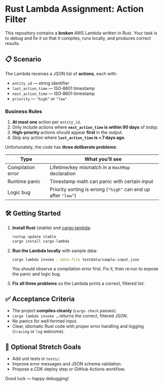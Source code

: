 # Rust Lambda Assignment: Action Filter

This repository contains a **broken** AWS Lambda written in Rust. Your task is to debug and fix it so that it compiles, runs locally, and produces correct results.

## 📋 Scenario

The Lambda receives a JSON list of **actions**, each with:

* `entity_id` — string identifier
* `last_action_time` — ISO‑8601 timestamp
* `next_action_time` — ISO‑8601 timestamp
* `priority` — `"high"` or `"low"`

### Business Rules

1. **At most one** action per `entity_id`.
2. Only include actions where **`next_action_time` is within 90 days** of *today*.
3. **High‑priority** actions should appear **first** in the output.
4. Skip any action where **`last_action_time` is < 7 days ago**.

Unfortunately, the code has **three deliberate problems**:

| Type | What you’ll see |
|------|-----------------|
| Compilation error | Lifetime/key mismatch in a `HashMap` declaration |
| Runtime panic | Timestamp math can panic with certain input |
| Logic bug | Priority sorting is wrong (`"high"` can end up after `"low"`) |

## 🛠 Getting Started

1. **Install Rust** (stable) and [cargo‑lambda](https://github.com/cargo-lambda/cargo-lambda):

   ```bash
   rustup update stable
   cargo install cargo-lambda
   ```

2. **Run the Lambda locally** with sample data:

   ```bash
   cargo lambda invoke --data-file testdata/sample-input.json
   ```

   You should observe a compilation error first. Fix it, then re‑run to expose the panic and logic bug.

3. **Fix all three problems** so the Lambda prints a correct, filtered list.

## ✅ Acceptance Criteria

* The project **compiles cleanly** (`cargo check` passes).
* `cargo lambda invoke …` returns the correct, filtered JSON.
* No panics for well‑formed input.
* Clear, idiomatic Rust code with proper error handling and logging (`tracing` or `log` welcome).

## 🧪 Optional Stretch Goals

* Add unit tests in `tests/`.
* Improve error messages and JSON schema validation.
* Propose a CDK deploy step or GitHub Actions workflow.

Good luck — happy debugging!
